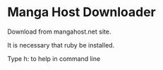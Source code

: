 # Manga Host Downloader
Download from mangahost.net site.

It is necessary that ruby be installed.

Type h: to help in command line